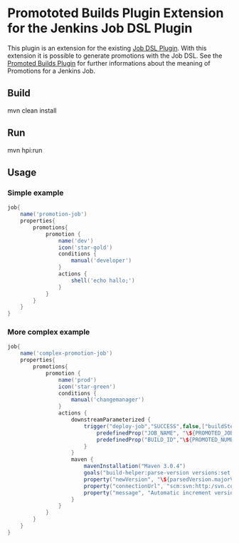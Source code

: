 # Promototed Builds Plugin Extension for the Jenkins Job DSL Plugin

This plugin is an extension for the existing [Job DSL Plugin](https://wiki.jenkins-ci.org/display/JENKINS/Job+DSL+Plugin). With this extension it is possible to generate promotions with the Job DSL. See the [Promoted Builds Plugin](https://wiki.jenkins-ci.org/display/JENKINS/Promoted+Builds+Plugin) for further informations about the meaning of Promotions for a Jenkins Job.

## Build

mvn clean install

## Run

mvn hpi:run

## Usage

### Simple example

```groovy
job{
	name('promotion-job')
	properties{
		promotions{
			promotion {
                name('dev')
                icon('star-gold')
                conditions {
                    manual('developer')
                }
                actions {
                    shell('echo hallo;')
                }
            }
		}
	}
}
```

### More complex example

```groovy
job{
	name('complex-promotion-job')
	properties{
		promotions{
			promotion {
			    name('prod')
				icon('star-green')
				conditions {
					manual('changemanager')
				}
				actions {
					downstreamParameterized {
						trigger("deploy-job","SUCCESS",false,["buildStepFailure": "FAILURE","failure":"FAILURE","unstable":"UNSTABLE"]) {
							predefinedProp("JOB_NAME", "\${PROMOTED_JOB_FULL_NAME}")
							predefinedProp("BUILD_ID","\${PROMOTED_NUMBER}")
						}
					}
					maven {
						mavenInstallation("Maven 3.0.4")
						goals("build-helper:parse-version versions:set versions:commit scm:checkin")
						property("newVersion", "\${parsedVersion.majorVersion}.\${parsedVersion.minorVersion}.\${parsedVersion.nextIncrementalVersion}-SNAPSHOT")
						property("connectionUrl", "scm:svn:http:/svn.codecentric.de}/test-project")
						property("message", "Automatic increment version after release")
					}
				}
			}
		}
	}
}
```

